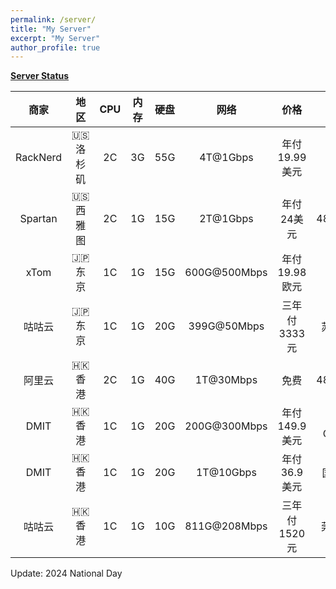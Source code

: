 ```yaml
---
permalink: /server/
title: "My Server"
excerpt: "My Server"
author_profile: true
---
```


**[Server Status](https://status.yfluo.me)**

|商家|地区|CPU|内存|硬盘|网络|价格|备注|
|:--:|:--:|:--:|:--:|:--:|:--:|:--:|:--:|
|RackNerd|🇺🇸 洛杉矶|2C|3G|55G|4T@1Gbps|年付19.99美元|洛杉矶DC02|
|Spartan|🇺🇸 西雅图|2C|1G|15G|2T@1Gbps|年付24美元|4837+CMI|
|xTom|🇯🇵 东京|1C|1G|15G|600G@500Mbps|年付19.98欧元|三网BBTEC|
|咕咕云|🇯🇵 东京|1C|1G|20G|399G@50Mbps|三年付3333元|苏日IPLC|
|阿里云|🇭🇰 香港|2C|1G|40G|1T@30Mbps|免费|4837+CMI|
|DMIT|🇭🇰 香港|1C|1G|20G|200G@300Mbps|年付149.9美元|三网CN2GIA|
|DMIT|🇭🇰 香港|1C|1G|20G|1T@10Gbps|年付36.9美元|国际互联|
|咕咕云|🇭🇰 香港|1C|1G|10G|811G@208Mbps|三年付1520元|莞港IPLC|

Update: 2024 National Day
